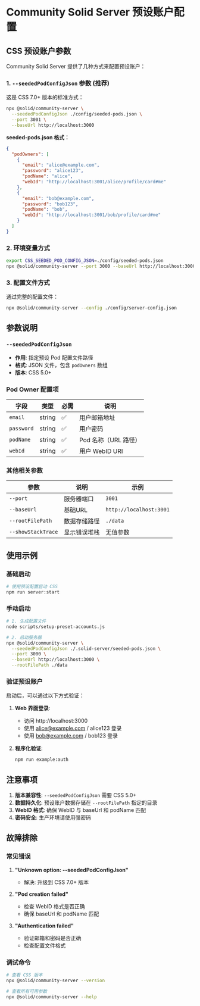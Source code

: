 # Community Solid Server 预设账户配置

## CSS 预设账户参数

Community Solid Server 提供了几种方式来配置预设账户：

### 1. `--seededPodConfigJson` 参数 (推荐)

这是 CSS 7.0+ 版本的标准方式：

```bash
npx @solid/community-server \
  --seededPodConfigJson ./config/seeded-pods.json \
  --port 3001 \
  --baseUrl http://localhost:3000
```

**seeded-pods.json 格式：**
```json
{
  "podOwners": [
    {
      "email": "alice@example.com",
      "password": "alice123", 
      "podName": "alice",
      "webId": "http://localhost:3001/alice/profile/card#me"
    },
    {
      "email": "bob@example.com",
      "password": "bob123",
      "podName": "bob", 
      "webId": "http://localhost:3001/bob/profile/card#me"
    }
  ]
}
```

### 2. 环境变量方式

```bash
export CSS_SEEDED_POD_CONFIG_JSON=./config/seeded-pods.json
npx @solid/community-server --port 3000 --baseUrl http://localhost:3000
```

### 3. 配置文件方式

通过完整的配置文件：

```bash
npx @solid/community-server --config ./config/server-config.json
```

## 参数说明

### `--seededPodConfigJson`
- **作用**: 指定预设 Pod 配置文件路径
- **格式**: JSON 文件，包含 `podOwners` 数组
- **版本**: CSS 5.0+

### Pod Owner 配置项

| 字段 | 类型 | 必需 | 说明 |
|------|------|------|------|
| `email` | string | ✅ | 用户邮箱地址 |
| `password` | string | ✅ | 用户密码 |
| `podName` | string | ✅ | Pod 名称（URL 路径） |
| `webId` | string | ✅ | 用户 WebID URI |

### 其他相关参数

| 参数 | 说明 | 示例 |
|------|------|------|
| `--port` | 服务器端口 | `3001` |
| `--baseUrl` | 基础URL | `http://localhost:3001` |
| `--rootFilePath` | 数据存储路径 | `./data` |
| `--showStackTrace` | 显示错误堆栈 | 无值参数 |

## 使用示例

### 基础启动
```bash
# 使用预设配置启动 CSS
npm run server:start
```

### 手动启动
```bash
# 1. 生成配置文件
node scripts/setup-preset-accounts.js

# 2. 启动服务器
npx @solid/community-server \
  --seededPodConfigJson ./.solid-server/seeded-pods.json \
  --port 3000 \
  --baseUrl http://localhost:3000 \
  --rootFilePath ./data
```

### 验证预设账户
启动后，可以通过以下方式验证：

1. **Web 界面登录**:
   - 访问 http://localhost:3000
   - 使用 alice@example.com / alice123 登录
   - 使用 bob@example.com / bob123 登录

2. **程序化验证**:
   ```bash
   npm run example:auth
   ```

## 注意事项

1. **版本兼容性**: `--seededPodConfigJson` 需要 CSS 5.0+
2. **数据持久化**: 预设账户数据存储在 `--rootFilePath` 指定的目录
3. **WebID 格式**: 确保 WebID 与 baseUrl 和 podName 匹配
4. **密码安全**: 生产环境请使用强密码

## 故障排除

### 常见错误

1. **"Unknown option: --seededPodConfigJson"**
   - 解决: 升级到 CSS 7.0+ 版本

2. **"Pod creation failed"**
   - 检查 WebID 格式是否正确
   - 确保 baseUrl 和 podName 匹配

3. **"Authentication failed"**
   - 验证邮箱和密码是否正确
   - 检查配置文件格式

### 调试命令
```bash
# 查看 CSS 版本
npx @solid/community-server --version

# 查看所有可用参数
npx @solid/community-server --help
